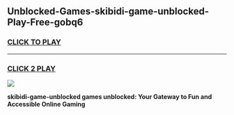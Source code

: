 
## Unblocked-Games-skibidi-game-unblocked-Play-Free-gobq6
<h3>
<a href="https://premium76.site?title=skibidi-game-unblocked&ref=18A1">CLICK TO PLAY</a></h3>
<hr>

<h3>
<a href="https://premium76.site?title=skibidi-game-unblocked&ref=18A1">CLICK 2 PLAY</a>
  
</h3>

<a href="https://premium76.site?title=skibidi-game-unblocked&ref=18A1"><img src="https://clearcache.store/games.png"></a>


**skibidi-game-unblocked games unblocked: Your Gateway to Fun and Accessible Online Gaming**
